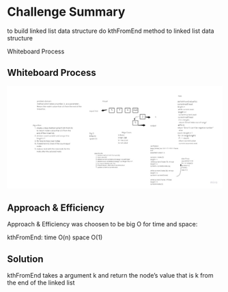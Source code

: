 # Challenge Summary

to build linked list data structure do kthFromEnd method to linked list data structure

Whiteboard Process

## Whiteboard Process
![CodeChallenge 7](kth.jpg)

## Approach & Efficiency
Approach & Efficiency was choosen to be big O for time and space:

kthFromEnd: time O(n) space O(1)

## Solution
kthFromEnd takes a argument k and return the node’s value that is k from the end of the linked list
